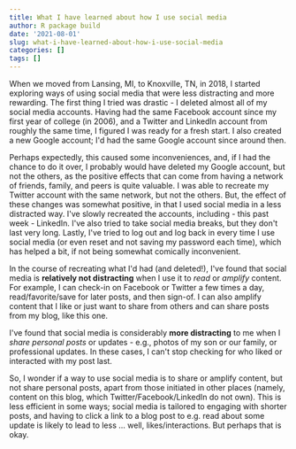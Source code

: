 ```yaml
---
title: What I have learned about how I use social media
author: R package build
date: '2021-08-01'
slug: what-i-have-learned-about-how-i-use-social-media
categories: []
tags: []
---
```


When we moved from Lansing, MI, to Knoxville, TN, in 2018, I started exploring ways of using social media that were less distracting and more rewarding. The first thing I tried was drastic - I deleted almost all of my social media accounts. Having had the same Facebook account since my first year of college (in 2006), and a Twitter and LinkedIn account from roughly the same time, I figured I was ready for a fresh start. I also created a new Google account; I'd had the same Google account since around then.

Perhaps expectedly, this caused some inconveniences, and, if I had the chance to do it over, I probably would have deleted my Google account, but not the others, as the positive effects that can come from having a network of friends, family, and peers is quite valuable. I was able to recreate my Twitter account with the same network, but not the others. But, the effect of these changes was somewhat positive, in that I used social media in a less distracted way. I've slowly recreated the accounts, including - this past week - LinkedIn. I've also tried to take social media breaks, but they don't last very long. Lastly, I've tried to log out and log back in every time I use social media (or even reset and not saving my password each time), which has helped a bit, if not being somewhat comically inconvenient. 

In the course of recreating what I'd had (and deleted!), I've found that social media is **relatively not distracting** when I use it to _read_ or _amplify_ content. For example, I can check-in on Facebook or Twitter a few times a day, read/favorite/save for later posts, and then sign-of. I can also amplify content that I like or just want to share from others and can share posts from my blog, like this one. 

I've found that social media is considerably **more distracting** to me when I _share personal posts_ or updates - e.g., photos of my son or our family, or professional updates. In these cases, I can't stop checking for who liked or interacted with my post last. 

So, I wonder if a way to use social media is to share or amplify content, but not share personal posts, apart from those initiated in other places (namely, content on this blog, which Twitter/Facebook/LinkedIn do not own). This is less efficient in some ways; social media is tailored to engaging with shorter posts, and having to click a link to a blog post to e.g. read about some update is likely to lead to less ... well, likes/interactions. But perhaps that is okay. 